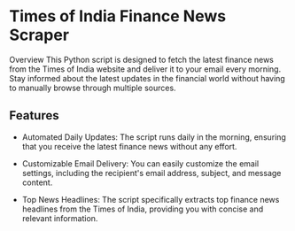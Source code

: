 # Times of India Finance News Scraper
Overview
This Python script is designed to fetch the latest finance news from the Times of India website and deliver it to your email every morning. Stay informed about the latest updates in the financial world without having to manually browse through multiple sources.

## Features
* Automated Daily Updates: The script runs daily in the morning, ensuring that you receive the latest finance news without any effort.

* Customizable Email Delivery: You can easily customize the email settings, including the recipient's email address, subject, and message content.

* Top News Headlines: The script specifically extracts top finance news headlines from the Times of India, providing you with concise and relevant information. 

